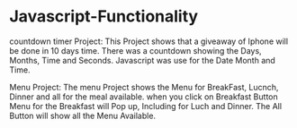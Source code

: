 # Javascript-Functionality


countdown timer Project: This Project shows that a giveaway of Iphone will be done in 10 days time. There was a countdown showing the Days, Months, Time and Seconds. Javascript was use for the Date Month and Time.


Menu Project: The menu Project shows the Menu for BreakFast, Lucnch, Dinner and all for the meal available. when you click on Breakfast Button Menu for the Breakfast will Pop up, Including for Luch and Dinner. The All Button will show all the Menu Available. 
